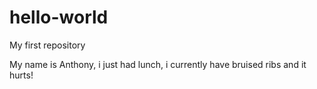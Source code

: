 # hello-world
My first repository 


My name is Anthony, i just had lunch, i currently have bruised ribs and it hurts!
